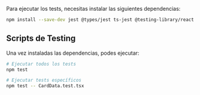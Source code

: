 Para ejecutar los tests, necesitas instalar las siguientes dependencias:

```bash
npm install --save-dev jest @types/jest ts-jest @testing-library/react @testing-library/jest-dom @testing-library/user-event jsdom identity-obj-proxy
```

## Scripts de Testing

Una vez instaladas las dependencias, podes ejecutar:

```bash
# Ejecutar todos los tests
npm test

# Ejecutar tests específicos
npm test -- CardData.test.tsx

```